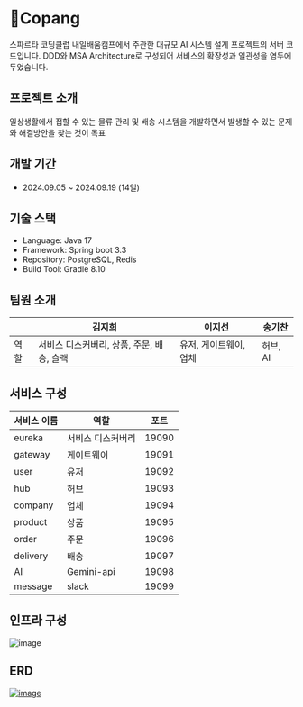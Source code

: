 # 🚚Copang
스파르타 코딩클럽 내일배움캠프에서 주관한 대규모 AI 시스템 설계 프로젝트의 서버 코드입니다. DDD와 MSA Architecture로 구성되어 서비스의 확장성과 일관성을 염두에 두었습니다.
## 프로젝트 소개
일상생활에서 접할 수 있는 물류 관리 및 배송 시스템을 개발하면서 발생할 수 있는 문제와 해결방안을 찾는 것이 목표
## 개발 기간
- 2024.09.05 ~ 2024.09.19 (14일)
## 기술 스택
- Language: Java 17
- Framework: Spring boot 3.3
- Repository: PostgreSQL, Redis
- Build Tool: Gradle 8.10
## 팀원 소개
|  | 김지희 | 이지선 | 송기찬 |
| --- | --- | --- | --- |
| 역할 | 서비스 디스커버리, 상품, 주문, 배송, 슬랙 | 유저, 게이트웨이, 업체 | 허브, AI |
## 서비스 구성
| 서비스 이름 | 역할 | 포트 |
| --- | --- | --- |
| eureka | 서비스 디스커버리 | 19090 |
| gateway | 게이트웨이 | 19091 |
| user | 유저 | 19092 |
| hub | 허브 | 19093 |
| company | 업체 | 19094 |
| product | 상품 | 19095 |
| order | 주문 | 19096 |
| delivery | 배송 | 19097 |
| AI | Gemini-api | 19098 |
| message | slack | 19099 |
## 인프라 구성
![image](https://github.com/user-attachments/assets/703f5566-6e9a-44d8-a945-a53af6a8c8b7)

## ERD
[![image](https://github.com/user-attachments/assets/9c457e07-a1fb-4c33-a4de-363989706b68)](https://www.erdcloud.com/d/YHoPKNNe22t4d23zP)
